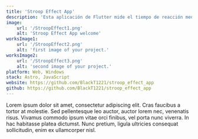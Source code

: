 ```yaml
---
title: 'Stroop Effect App'
description: 'Esta aplicación de Flutter mide el tiempo de reacción mediante el efecto Stroop.'
image:
    url: '/StroopEffect1.png'
    alt: 'Stroop Effect App welcome'
worksImage1:
    url: '/StroopEffect2.png'
    alt: 'first image of your project.'
worksImage2:
    url: '/StroopEffect3.png'
    alt: 'second image of your project.'
platform: Web, Windows
stack: Astro, JavaScript
website: https://github.com/BlackT1221/stroop_effect_app
github: https://github.com/BlackT1221/stroop_effect_app
---
```


Lorem ipsum dolor sit amet, consectetur adipiscing elit. Cras faucibus a tortor at molestie. Sed pellentesque leo auctor, auctor lorem nec, venenatis risus. Vivamus commodo ipsum vitae orci finibus, vel porta nunc viverra. In hac habitasse platea dictumst. Nunc pretium, ligula ultricies consequat sollicitudin, enim ex ullamcorper nisl.
